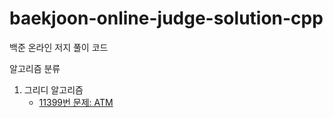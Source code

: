 # baekjoon-online-judge-solution-cpp

백준 온라인 저지 풀이 코드

알고리즘 분류

1. 그리디 알고리즘
    - [11399번 문제: ATM](https://github.com/gloriamok/baekjoon-online-judge-solution-cpp/blob/main/baekjoon_n11399_greedy.cpp)
